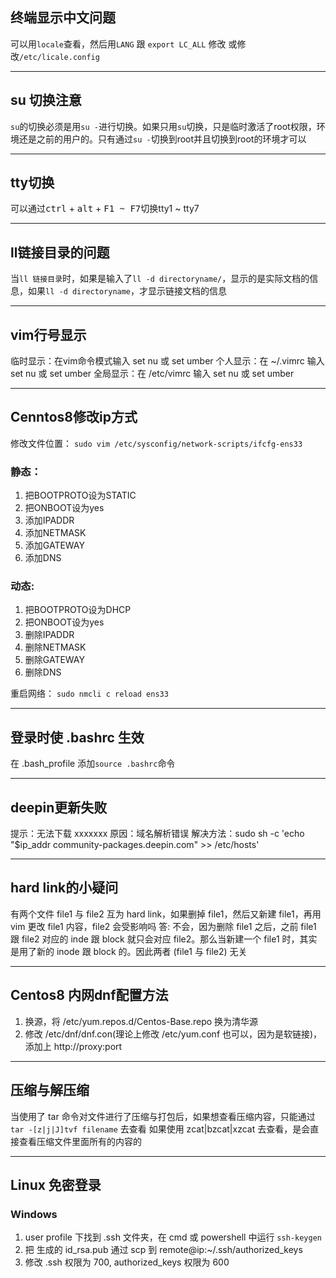 ## 终端显示中文问题
可以用`locale`查看，然后用`LANG` 跟 `export LC_ALL` 修改
或修改`/etc/licale.config`

---
## su 切换注意
`su`的切换必须是用`su -`进行切换。如果只用`su`切换，只是临时激活了root权限，环境还是之前的用户的。只有通过`su -`切换到root并且切换到root的环境才可以

---
## tty切换
可以通过<kbd>ctrl</kbd> + <kbd>alt</kbd> + <kbd>F1 ~ F7</kbd>切换tty1 ~ tty7

---
## ll链接目录的问题
当`ll 链接目录`时，如果是输入了`ll -d directoryname/`，显示的是实际文档的信息，如果`ll -d directoryname`，才显示链接文档的信息

---
## vim行号显示
临时显示：在vim命令模式输入 set nu 或 set umber
个人显示：在 ~/.vimrc 输入 set nu 或 set umber
全局显示：在 /etc/vimrc 输入 set nu 或 set umber

---
## Cenntos8修改ip方式
修改文件位置：
`sudo vim /etc/sysconfig/network-scripts/ifcfg-ens33`

### 静态：
1. 把BOOTPROTO设为STATIC
2. 把ONBOOT设为yes
3. 添加IPADDR
4. 添加NETMASK
5. 添加GATEWAY
6. 添加DNS

### 动态:
1. 把BOOTPROTO设为DHCP
2. 把ONBOOT设为yes
3. 删除IPADDR
4. 删除NETMASK
5. 删除GATEWAY
6. 删除DNS

重启网络：
`sudo nmcli c reload ens33`

---
## 登录时使 .bashrc 生效
在 .bash_profile 添加`source .bashrc`命令

---
## deepin更新失败
提示：无法下载 xxxxxxx
原因：域名解析错误
解决方法：sudo sh -c 'echo "$ip_addr community-packages.deepin.com" >> /etc/hosts'

---
## hard link的小疑问
有两个文件 file1 与 file2 互为 hard link，如果删掉 file1，然后又新建 file1，再用 vim 更改 file1 内容，file2 会受影响吗
答: 不会，因为删除 file1 之后，之前 file1 跟 file2 对应的 inde 跟 block 就只会对应 file2。那么当新建一个 file1 时，其实是用了新的 inode 跟 block 的。因此两者 (file1 与 file2) 无关

---
## Centos8 内网dnf配置方法
1. 换源，将 /etc/yum.repos.d/Centos-Base.repo 换为清华源
2. 修改 /etc/dnf/dnf.con(理论上修改 /etc/yum.conf 也可以，因为是软链接)，添加上 http://proxy:port

---
## 压缩与解压缩
当使用了 tar 命令对文件进行了压缩与打包后，如果想查看压缩内容，只能通过 `tar -[z|j|J]tvf filename` 去查看
如果使用 zcat|bzcat|xzcat 去查看，是会直接查看压缩文件里面所有的内容的

---
## Linux 免密登录
### Windows
1. user profile 下找到 .ssh 文件夹，在 cmd 或 powershell 中运行 `ssh-keygen`
2. 把 生成的 id_rsa.pub 通过 scp 到 remote@ip:~/.ssh/authorized_keys
3. 修改 .ssh 权限为 700, authorized_keys 权限为 600